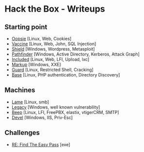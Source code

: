 # Hack the Box - Writeups

## Starting point

- [Oopsie](Oopsie) [Linux, Web, Cookies]
- [Vaccine](Vaccine) [Linux, Web, John, SQL Injection]
- [Shield](Shield) [Windows, Wordpress, Metasploit]
- [Pathfinder](Pathfinder) [Windows, Active Directory, Kerberos, Attack Graph]
-  [Included](Included) [Linux, Web, LFI, Upload, lxc]
- [Markup](Markup) [Windows, XXE]
- [Guard](Guard) [Linux, Restricted Shell, Cracking]
- [Base](Base) [Linux, PHP authentication, Directory Discovery]

## Machines

- [Lame](Lame) [Linux, smb]
- [Legacy](Legacy) [Windows, well known vulnerability]
- [Beep](Beep) [Linux, LFI, FreePBX, elastix, vtigerCRM, SMTP]
- [Devel](Devel) [Windows, IIS, Priv-Esc]
  
## Challenges

- [RE: Find The Easy Pass](FindTheEasyPass) [exe]
